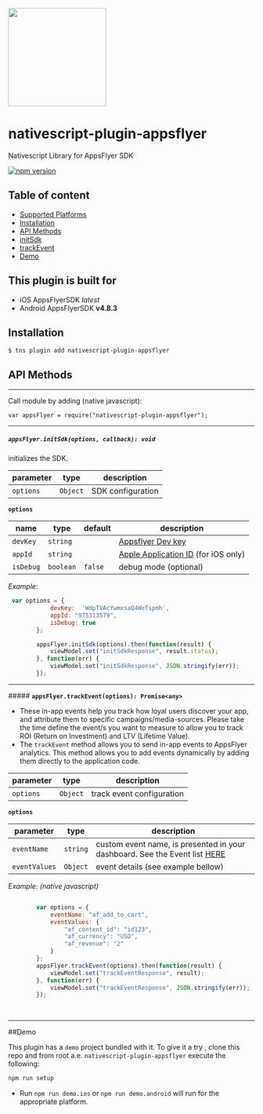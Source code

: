 
<img src="https://www.appsflyer.com/wp-content/uploads/2016/11/logo-1.svg"  width="200">

# nativescript-plugin-appsflyer
 Nativescript Library for AppsFlyer SDK

[![npm version](https://badge.fury.io/js/nativescript-plugin-appsflyer.svg)](https://badge.fury.io/js/nativescript-plugin-appsflyer)

## Table of content

- [Supported Platforms](#this-plugin-is-built-for)
- [Installation](#installation)
 - [API Methods](#api-methods) 
 - [initSdk](#initSdk) 
 - [trackEvent](#trackEvent) 
- [Demo](#demo) 


## <a id="this-plugin-is-built-for"> This plugin is built for

- iOS AppsFlyerSDK *latest*
- Android AppsFlyerSDK **v4.8.3**

## <a id="installation"> Installation

`$ tns plugin add nativescript-plugin-appsflyer`



## <a id="api-methods">  API Methods

---

Call module by adding (native javascript): 

`var appsFlyer = require("nativescript-plugin-appsflyer");`

---


##### <a id="initSdk">  **`appsFlyer.initSdk(options, callback): void`**

initializes the SDK.

| parameter   | type                        | description  |
| ----------- |-----------------------------|--------------|
| `options`   | `Object`                    |   SDK configuration           |


**`options`**

| name       | type    | default | description            |
| -----------|---------|---------|------------------------|
| `devKey`   |`string` |         |   [Appsflyer Dev key](https://support.appsflyer.com/hc/en-us/articles/207032126-AppsFlyer-SDK-Integration-Android)    |
| `appId`    |`string` |        | [Apple Application ID](https://support.appsflyer.com/hc/en-us/articles/207032066-AppsFlyer-SDK-Integration-iOS) (for iOS only) |
| `isDebug`  |`boolean`| `false` | debug mode (optional)|

*Example:*

```javascript
 var options = {
            devKey:  'WdpTVAcYwmxsaQ4WeTspmh',
            appId: "975313579",
            isDebug: true
        };

        appsFlyer.initSdk(options).then(function(result) {
            viewModel.set("initSdkResponse", result.status);
        }, function(err) {
            viewModel.set("initSdkResponse", JSON.stringify(err));
        });
```

---

#####<a id="trackEvent"> **`appsFlyer.trackEvent(options): Promise<any>`**


- These in-app events help you track how loyal users discover your app, and attribute them to specific 
campaigns/media-sources. Please take the time define the event/s you want to measure to allow you 
to track ROI (Return on Investment) and LTV (Lifetime Value).
- The `trackEvent` method allows you to send in-app events to AppsFlyer analytics. This method allows you to add events dynamically by adding them directly to the application code.

| parameter   | type                        | description  |
| ----------- |-----------------------------|--------------|
| `options`   | `Object`                    |   track event configuration           |

**`options`**

| parameter   | type                        | description |
| ----------- |-----------------------------|--------------|
| `eventName` | `string`                    | custom event name, is presented in your dashboard.  See the Event list [HERE](https://github.com/AppsFlyerSDK/AppsFlyerFramework/blob/master/AppsFlyerLib.framework/Versions/A/Headers/AppsFlyerTracker.h)  |
| `eventValues` | `Object`                    | event details (see example bellow) |

*Example: (native javascript)*

```javascript
 
        var options = {
            eventName: "af_add_to_cart",
            eventValues: {
                "af_content_id": "id123",
                "af_currency": "USD",
                "af_revenue": "2"
            }
        };
        appsFlyer.trackEvent(options).then(function(result) {
            viewModel.set("trackEventResponse", result);
        }, function(err) {
            viewModel.set("trackEventResponse", JSON.stringify(err));
        });
    
    
```

---


##Demo

This plugin has a `demo` project bundled with it. To give it a try , clone this repo and from root a.e. `nativescript-plugin-appsflyer` execute the following:

```sh
npm run setup
```

 - Run `npm run demo.ios` or `npm run demo.android` will run for the appropriate platform.